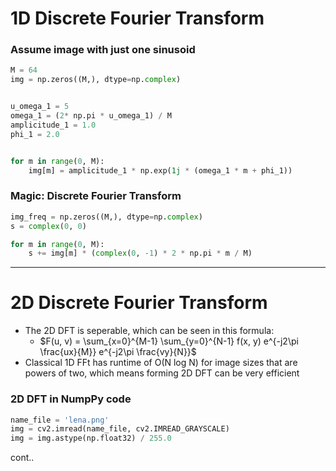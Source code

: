 # 1D Discrete Fourier Transform

###  Assume image with just one sinusoid
```python
M = 64
img = np.zeros((M,), dtype=np.complex)


u_omega_1 = 5
omega_1 = (2* np.pi * u_omega_1) / M
amplicitude_1 = 1.0
phi_1 = 2.0                               


for m in range(0, M):
    img[m] = amplicitude_1 * np.exp(1j * (omega_1 * m + phi_1))
```

### Magic: Discrete Fourier Transform
```python
img_freq = np.zeros((M,), dtype=np.complex)
s = complex(0, 0)

for m in range(0, M):
    s += img[m] * (complex(0, -1) * 2 * np.pi * m / M)
```

---

# 2D Discrete Fourier Transform

- The 2D DFT is seperable, which can be seen in this formula:
  - $F(u, v) = \sum_{x=0}^{M-1} \sum_{y=0}^{N-1} f(x, y) e^{-j2\pi \frac{ux}{M}} e^{-j2\pi \frac{vy}{N}}$
- Classical 1D FFt has runtime of O(N log N) for image sizes that are powers of two, which means forming 2D DFT can be very efficient

### 2D DFT in NumpPy code
```python
name_file = 'lena.png'
img = cv2.imread(name_file, cv2.IMREAD_GRAYSCALE)
img = img.astype(np.float32) / 255.0

```
cont..